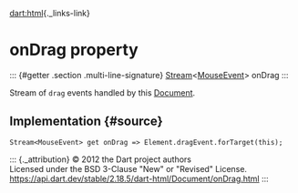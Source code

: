 [dart:html](../../dart-html/dart-html-library){._links-link}

onDrag property
===============

::: {#getter .section .multi-line-signature}
[Stream](../../dart-async/stream-class)\<[MouseEvent](../mouseevent-class)\>
onDrag
:::

Stream of `drag` events handled by this [Document](../document-class).

Implementation {#source}
--------------

``` {.language-dart data-language="dart"}
Stream<MouseEvent> get onDrag => Element.dragEvent.forTarget(this);
```

::: {._attribution}
© 2012 the Dart project authors\
Licensed under the BSD 3-Clause \"New\" or \"Revised\" License.\
<https://api.dart.dev/stable/2.18.5/dart-html/Document/onDrag.html>
:::
